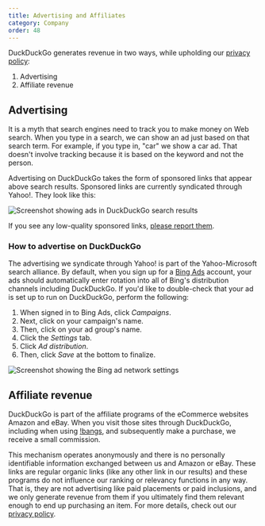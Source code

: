 ```yaml
---
title: Advertising and Affiliates
category: Company
order: 48
---
```

<html><body><p>DuckDuckGo generates revenue in two ways, while upholding our <a href="https://duckduckgo.com/privacy">privacy policy</a>:</p>&#xD;
    <ol><li>Advertising</li>&#xD;
        <li>Affiliate revenue</li>&#xD;
    </ol><h2 id="advertising">Advertising</h2>&#xD;
<p>It is a myth that search engines need to track you to make money on Web search. When you type in a search, we can show an ad just based on that search term. For example, if you type in, "car" we show a car ad. That doesn't involve tracking because it is based on the keyword and not the person.</p>&#xD;
&#xD;
<p>Advertising on DuckDuckGo takes the form of sponsored links that appear above search results. Sponsored links are currently syndicated through Yahoo!. They look like this:</p>&#xD;
&#xD;
<p><img alt="Screenshot showing ads in DuckDuckGo search results" src="/edition-jekyll-template/images/746267fd284b4953b0209e9d0d6a8fd0.png"></p>&#xD;
&#xD;
<p>If you see any low-quality sponsored links, <a href="https://duckduckgo.com/feedback">please report them</a>.</p>&#xD;
&#xD;
<h3 id="howto">How to advertise on DuckDuckGo</h3>&#xD;
<p>The advertising we syndicate through Yahoo! is part of the Yahoo-Microsoft search alliance. By default, when you sign up for a <a href="http://advertise.bingads.microsoft.com/en-us/home">Bing Ads</a> account, your ads should automatically enter rotation into all of Bing's distribution channels including DuckDuckGo. If you'd like to double-check that your ad is set up to run on DuckDuckGo, perform the following:</p>&#xD;
<ol><li>When signed in to Bing Ads, click <em>Campaigns</em>.</li>&#xD;
	<li>Next, click on your campaign's name.</li>&#xD;
	<li>Then, click on your ad group's name.</li>&#xD;
	<li>Click the <em>Settings</em> tab.</li>&#xD;
	<li>Click <em>Ad distribution</em>.</li>&#xD;
	<li>Then, click <em>Save</em> at the bottom to finalize.</li>&#xD;
</ol><p><img alt="Screenshot showing the Bing ad network settings" src="/edition-jekyll-template/images/72449caa010b8cc400157ef19833593f.png"></p>&#xD;
&#xD;
<h2 id="affiliates">Affiliate revenue</h2>&#xD;
&#xD;
<p>DuckDuckGo is part of the affiliate programs of the eCommerce websites Amazon and eBay. When you visit those sites through DuckDuckGo, including when using <a href="https://duckduckgo.com/bang">!bangs</a>, and subsequently make a purchase, we receive a small commission.</p>&#xD;
<p>&#xD;
This mechanism operates anonymously and there is no personally identifiable information exchanged between us and Amazon or eBay. These links are regular organic links (like any other link in our results) and these programs do not influence our ranking or relevancy functions in any way. That is, they are not advertising like paid placements or paid inclusions, and we only generate revenue from them if you ultimately find them relevant enough to end up purchasing an item. For more details, check out our <a href="https://duckduckgo.com/privacy#s4">privacy policy</a>.</p></body></html>